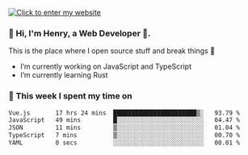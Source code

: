 [![Click to enter my website](https://github.com/zh30/zh30/assets/7930156/bb82b0df-3fb8-4136-8522-734cd2b27f6a)](https://blog.zhanghe.dev) 

### 👋 Hi, I'm Henry, a Web Developer 🚀.

This is the place where I open source stuff and break things :rofl:

- I’m currently working on JavaScript and TypeScript
- I’m currently learning Rust

### 💪 This week I spent my time on

<!--START_SECTION:waka-->

```txt
Vue.js       17 hrs 24 mins  ███████████████████████▒░   93.79 %
JavaScript   49 mins         █░░░░░░░░░░░░░░░░░░░░░░░░   04.47 %
JSON         11 mins         ▒░░░░░░░░░░░░░░░░░░░░░░░░   01.04 %
TypeScript   7 mins          ▒░░░░░░░░░░░░░░░░░░░░░░░░   00.70 %
YAML         0 secs          ░░░░░░░░░░░░░░░░░░░░░░░░░   00.01 %
```

<!--END_SECTION:waka-->
